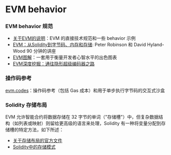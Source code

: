 # EVM behavior

### **EVM behavior 规范**

* [关于EVM的说明](https://github.com/CoinCulture/evm-tools/blob/master/analysis/guide.md)：EVM 的直接技术规范和一些 behavior 示例
* [EVM：从Solidity到字节码、内存和存储](https://www.youtube.com/watch?v=RxL\_1AfV7N4): Peter Robinson 和 David Hyland-Wood 90 分钟的讲座
* [EVM图解](https://takenobu-hs.github.io/downloads/ethereum\_evm\_illustrated.pdf)：一套用于衡量开发者心智水平的出色图表
* [EVM深度挖掘：通往隐形超级编码器之路](https://noxx.substack.com/p/evm-deep-dives-the-path-to-shadowy)

### **操作码参考**

[evm.codes](https://www.evm.codes/)：操作码参考（包括 Gas 成本）和用于单步执行字节码的交互式沙盒

### **Solidity 存储布局**

EVM 允许智能合约将数据存储在 32 字节的单词（"存储槽"）中，但复杂数据结构（如列表或映射）则留给更高级的语言来处理，Solidity 有一种将变量分配到存储槽的特定方法，如下所述：

* [关于存储布局的官方文件](https://docs.soliditylang.org/en/latest/internals/layout\_in\_storage.html)
* [Solidity中的存储模式](https://programtheblockchain.com/posts/2018/03/09/understanding-ethereum-smart-contract-storage/)
